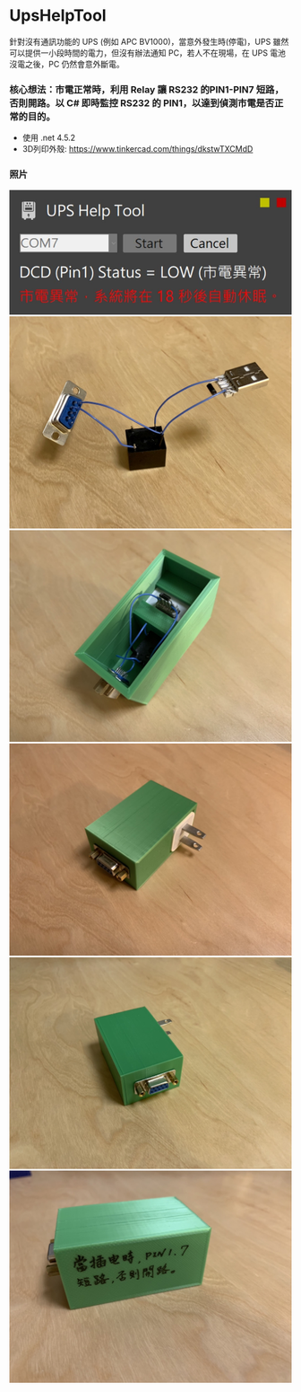 # UpsHelpTool

針對沒有通訊功能的 UPS (例如 APC BV1000)，當意外發生時(停電)，UPS 雖然可以提供一小段時間的電力，但沒有辦法通知 PC，若人不在現場，在 UPS 電池沒電之後，PC 仍然會意外斷電。  

### 核心想法：市電正常時，利用 Relay 讓 RS232 的PIN1-PIN7 短路，否則開路。以 C# 即時監控 RS232 的 PIN1，以達到偵測市電是否正常的目的。  

* 使用 .net 4.5.2
* 3D列印外殼: https://www.tinkercad.com/things/dkstwTXCMdD  

### 照片

![image](https://github.com/Chihhao/UpsHelpTool/blob/main/Image/UI.jpg)  
![image](https://github.com/Chihhao/UpsHelpTool/blob/main/Image/1.jpg)
![image](https://github.com/Chihhao/UpsHelpTool/blob/main/Image/2.jpg)
![image](https://github.com/Chihhao/UpsHelpTool/blob/main/Image/3.jpg)
![image](https://github.com/Chihhao/UpsHelpTool/blob/main/Image/4.jpg)
![image](https://github.com/Chihhao/UpsHelpTool/blob/main/Image/5.jpg)  

